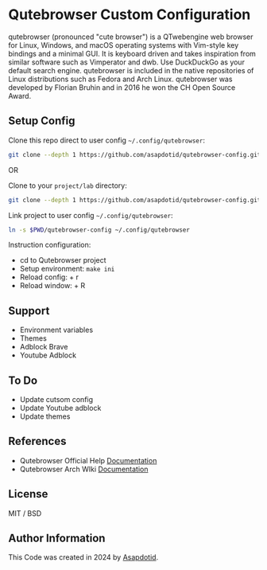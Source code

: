 # Qutebrowser Custom Configuration

qutebrowser (pronounced "cute browser") is a QTwebengine web browser for Linux, Windows, and macOS operating systems with Vim-style key bindings and a minimal GUI. It is keyboard driven and takes inspiration from similar software such as Vimperator and dwb. Use DuckDuckGo as your default search engine. qutebrowser is included in the native repositories of Linux distributions such as Fedora and Arch Linux. qutebrowser was developed by Florian Bruhin and in 2016 he won the CH Open Source Award.

## Setup Config

Clone this repo direct to user config `~/.config/qutebrowser`:

```bash
git clone --depth 1 https://github.com/asapdotid/qutebrowser-config.git ~/.config/qutebrowser
```

OR

Clone to your `project/lab` directory:

```bash
git clone --depth 1 https://github.com/asapdotid/qutebrowser-config.git
```

Link project to user config `~/.config/qutebrowser`:

```bash
ln -s $PWD/qutebrowser-config ~/.config/qutebrowser
```

Instruction configuration:

-   cd to Qutebrowser project
-   Setup environment: `make ini`
-   Reload config: <space> + r
-   Reload window: <space> + R

## Support

-   Environment variables
-   Themes
-   Adblock Brave
-   Youtube Adblock

## To Do

-   Update cutsom config
-   Update Youtube adblock
-   Update themes

## References

-   Qutebrowser Official Help [Documentation](https://qutebrowser.org/doc/help/)
-   Qutebrowser Arch WIki [Documentation](https://wiki.archlinux.org/title/qutebrowser)

## License

MIT / BSD

## Author Information

This Code was created in 2024 by [Asapdotid](https://github.com/asapdotid).
